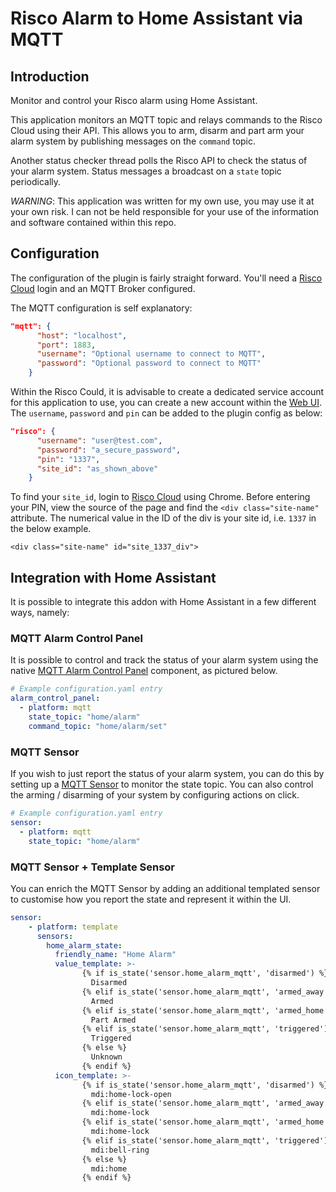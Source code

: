 # Risco Alarm to Home Assistant via MQTT
## Introduction
Monitor and control your Risco alarm using Home Assistant.

This application monitors an MQTT topic and relays commands to the Risco Cloud using their API. This allows you to arm, disarm and part arm your alarm system by publishing messages on the `command` topic.

Another status checker thread polls the Risco API to check the status of your alarm system. Status messages a broadcast on a `state` topic periodically.

*WARNING*: This application was written for my own use, you may use it at your own risk. I can not be held responsible for your use of the information and software contained within this repo. 


## Configuration
The configuration of the plugin is fairly straight forward. You'll need a [Risco Cloud](https://www.riscocloud.com/ELAS/WebUI/) login and an MQTT Broker configured.

The MQTT configuration is self explanatory:
```json
"mqtt": {
      "host": "localhost",
      "port": 1883,
      "username": "Optional username to connect to MQTT",
      "password": "Optional password to connect to MQTT" 
    }
```

Within the Risco Could, it is advisable to create a dedicated service account for this application to use, you can create a new account within the [Web UI](https://www.riscocloud.com/ELAS/WebUI/). The `username`, `password` and `pin` can be added to the plugin config as below:
```json
"risco": {
      "username": "user@test.com",
      "password": "a_secure_password",
      "pin": "1337",
      "site_id": "as_shown_above"
    }
```

To find your `site_id`, login to [Risco Cloud](https://www.riscocloud.com/ELAS/WebUI/) using Chrome. Before entering your PIN, view the source of the page and find the `<div class="site-name"` attribute.
The numerical value in the ID of the div is your site id, i.e. `1337` in the below example.

`<div class="site-name" id="site_1337_div">`

## Integration with Home Assistant
It is possible to integrate this addon with Home Assistant in a few different ways, namely:

### MQTT Alarm Control Panel

It is possible to control and track the status of your alarm system using the native [MQTT Alarm Control Panel](https://www.home-assistant.io/components/alarm_control_panel.mqtt/) component, as pictured below.

```yaml
# Example configuration.yaml entry
alarm_control_panel:
  - platform: mqtt
    state_topic: "home/alarm"
    command_topic: "home/alarm/set"
```

### MQTT Sensor

If you wish to just report the status of your alarm system, you can do this by setting up a [MQTT Sensor](https://www.home-assistant.io/components/sensor.mqtt/) to monitor the state topic. You can also control the arming / disarming of your system by configuring actions on click.

```yaml
# Example configuration.yaml entry
sensor:
  - platform: mqtt
    state_topic: "home/alarm"
```

### MQTT Sensor + Template Sensor

You can enrich the MQTT Sensor by adding an additional templated sensor to customise how you report the state and represent it within the UI.

```yaml
sensor:
    - platform: template
      sensors:
        home_alarm_state:
          friendly_name: "Home Alarm"
          value_template: >-
                {% if is_state('sensor.home_alarm_mqtt', 'disarmed') %}
                  Disarmed
                {% elif is_state('sensor.home_alarm_mqtt', 'armed_away') %}
                  Armed
                {% elif is_state('sensor.home_alarm_mqtt', 'armed_home') %}
                  Part Armed
                {% elif is_state('sensor.home_alarm_mqtt', 'triggered') %}
                  Triggered
                {% else %}
                  Unknown  
                {% endif %}
          icon_template: >-
                {% if is_state('sensor.home_alarm_mqtt', 'disarmed') %}
                  mdi:home-lock-open
                {% elif is_state('sensor.home_alarm_mqtt', 'armed_away') %}
                  mdi:home-lock
                {% elif is_state('sensor.home_alarm_mqtt', 'armed_home') %}
                  mdi:home-lock
                {% elif is_state('sensor.home_alarm_mqtt', 'triggered') %}
                  mdi:bell-ring
                {% else %}
                  mdi:home  
                {% endif %}
```